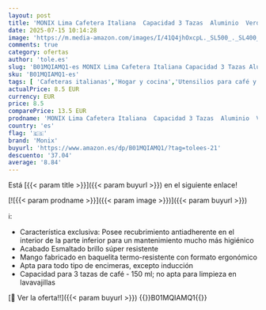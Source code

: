 ```yaml
---
layout: post
title: 'MONIX Lima Cafetera Italiana  Capacidad 3 Tazas  Aluminio  Verde  9 cm'
date: 2025-07-15 10:14:28
image: 'https://m.media-amazon.com/images/I/41Q4jhOxcpL._SL500_._SL400_.jpg'
comments: true
category: ofertas
author: 'tole.es'
slug: 'B01MQIAMQ1-es MONIX Lima Cafetera Italiana Capacidad 3 Tazas Aluminio...'
sku: 'B01MQIAMQ1-es'
tags: [ 'Cafeteras italianas','Hogar y cocina','Utensilios para café y té','cafetera','monix','🇪🇸', ]
actualPrice: 8.5 EUR
currency: EUR
price: 8.5
comparePrice: 13.5 EUR
prodname: 'MONIX Lima Cafetera Italiana  Capacidad 3 Tazas  Aluminio  Verde  9 cm'
country: 'es'
flag: '🇪🇸'
brand: 'Monix'
buyurl: 'https://www.amazon.es/dp/B01MQIAMQ1/?tag=tolees-21'
descuento: '37.04'
average: '8.84'
---
```


Está [{{< param title >}}]({{< param buyurl >}}) en el siguiente enlace!

[![{{< param prodname >}}]({{< param image >}})]({{< param buyurl >}})

ℹ️:

- Característica exclusiva: Posee recubrimiento antiadherente en el interior de la parte inferior para un mantenimiento mucho más higiénico
- Acabado Esmaltado brillo súper resistente
- Mango fabricado en baquelita termo-resistente con formato ergonómico
- Apta para todo tipo de encimeras, excepto inducción
- Capacidad para 3 tazas de café - 150 ml; no apta para limpieza en lavavajillas

[🛒 Ver la oferta!!]({{< param buyurl >}})
{{<world>}}B01MQIAMQ1{{</world>}}
